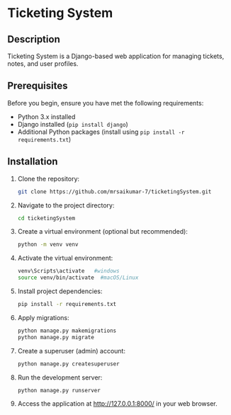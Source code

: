 # Ticketing System

## Description

Ticketing System is a Django-based web application for managing tickets, notes, and user profiles.

## Prerequisites

Before you begin, ensure you have met the following requirements:

- Python 3.x installed
- Django installed (`pip install django`)
- Additional Python packages (install using `pip install -r requirements.txt`)

## Installation

1. Clone the repository:

   ```bash
   git clone https://github.com/mrsaikumar-7/ticketingSystem.git
2. Navigate to the project directory:

   ```bash
   cd ticketingSystem
3. Create a virtual environment (optional but recommended):

   ```bash
   python -m venv venv
4. Activate the virtual environment:

   ```bash
   venv\Scripts\activate   #windows
   source venv/bin/activate  #macOS/Linux
5. Install project dependencies:

   ```bash
   pip install -r requirements.txt
6. Apply migrations:
   ```bash
   python manage.py makemigrations
   python manage.py migrate
7. Create a superuser (admin) account:

   ```bash
   python manage.py createsuperuser
8. Run the development server:

   ```bash
   python manage.py runserver
9. Access the application at http://127.0.0.1:8000/ in your web browser.



   
   
   
